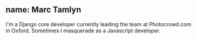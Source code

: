 name: Marc Tamlyn
---
I'm a Django core developer currently leading the team at Photocrowd.com in Oxford. Sometimes I masquerade as a Javascript developer.